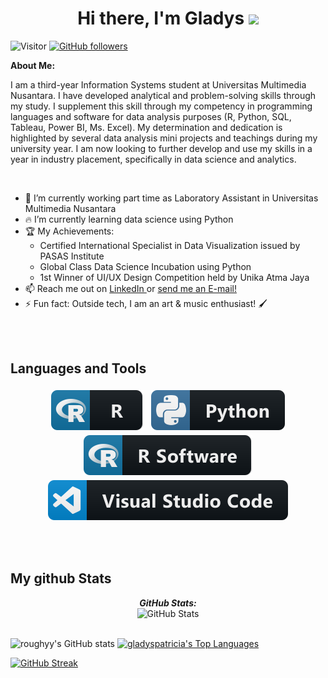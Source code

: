 <div align="center">
   <h1>Hi there, I'm Gladys</a> <img src="https://media.giphy.com/media/hvRJCLFzcasrR4ia7z/giphy.gif" width="25px"> </h1>
</div>

![Visitor](https://visitor-badge.laobi.icu/badge?page_id=gladyspatricia.repoName) [![GitHub followers](https://img.shields.io/github/followers/gladyspatricia.svg?style=social&label=Follow)](https://github.com/gladyspatricia?tab=followers)<br/>

<strong>About Me:</strong><br>
<p>
I am a third-year Information Systems student at Universitas Multimedia Nusantara. I have developed analytical and problem-solving skills through my study. I supplement this skill through my competency in programming languages and software for data analysis purposes (R, Python, SQL, Tableau, Power BI, Ms. Excel). My determination and dedication is highlighted by several data analysis mini projects and teachings during my university year. I am now looking to further develop and use my skills in a year in industry placement, specifically in data science and analytics.
</p>

<br>

<ul>
   <li>🏢 I’m currently working part time as Laboratory Assistant in Universitas Multimedia Nusantara</li>
   <li>🔥 I’m currently learning data science using Python</li>
   <li>🏆 My Achievements:
      <ul>
         <li>Certified International Specialist in Data Visualization issued by PASAS Institute</li>
         <li>Global Class Data Science Incubation using Python</li>
         <li>1st Winner of UI/UX Design Competition held by Unika Atma Jaya</li>
      </ul>
   </li>
   <li>📫 Reach me out on <a href = "https://www.linkedin.com/in/gladyspatricia/"> LinkedIn </a> or <a href="mailto:gladysptc@gmail.com">send me an E-mail!</a></li>
   <li>⚡️ Fun fact: Outside tech, I am an art & music enthusiast! 🖌️</li>
</ul>

<br><br>
<h2>Languages and Tools</h2>
<p align="center">
  <!-- For more icons please follow  https://github.com/MikeCodesDotNET/ColoredBadges -->
  <img src="https://github.com/MikeCodesDotNET/ColoredBadges/blob/master/svg/dev/languages/r.svg" alt="r" style="vertical-align:top; margin:4px">    
  <img src="https://github.com/MikeCodesDotNET/ColoredBadges/blob/master/svg/dev/languages/python.svg" alt="python" style="vertical-align:top; margin:4px">
  <img src="https://github.com/MikeCodesDotNET/ColoredBadges/blob/master/svg/dev/languages/rsoftware.svg" alt="rstudio" style="vertical-align:top; margin:4px">
  <img src="https://github.com/MikeCodesDotNET/ColoredBadges/blob/master/svg/dev/tools/visualstudio_code.svg" alt="vscode" style="vertical-align:top; margin:4px">
</p>

<br><br>
<h2>My github Stats</h2>

<div>
   
  <p align="center">
  <b><em>GitHub Stats:</em></b> <br/>
    <img src="https://github-readme-streak-stats.herokuapp.com/?user=gladyspatricia" alt="GitHub Stats" /> <br/><br/>
  
</div>


![roughyy's GitHub stats](https://github-readme-stats.vercel.app/api?username=gladyspatricia&show_icons=true&theme=radical) <a href="https://github.com/SubhamRaoniar28/github-readme-stats"><img alt="gladyspatricia's Top Languages" src="https://github-readme-stats.vercel.app/api/top-langs/?username=gladyspatricia&langs_count=8&count_private=true&layout=compact&theme=react&hide_border=true&bg_color=0D1117" /></a>

[![GitHub Streak](https://github-readme-streak-stats.herokuapp.com?user=gladyspatricia&theme=radical&hide_border=true&date_format=M%20j%5B%2C%20Y%5D)](https://git.io/streak-stats)


